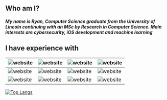 ## Who am I?

##### My name is Ryan, Computer Science graduate from the University of Lincoln continuing with an MSc by Research in Computer Science. Main interests are cybersecurity, iOS development and machine learning


<!--
Here are some ideas to get you started:

- 🔭 I’m currently working on ...
- 🌱 I’m currently learning ...
- 👯 I’m looking to collaborate on ...
- 🤔 I’m looking for help with ...
- 💬 Ask me about ...
- 📫 How to reach me: ...
- 😄 Pronouns: ...
- ⚡ Fun fact: ...
-->

## I have experience with
|![website](https://img.icons8.com/color/128/000000/mac-logo.png)|![website](https://img.icons8.com/fluent/128/000000/swiftui.png)|![website](https://img.icons8.com/color/128/000000/xcode.png)|![website](https://img.icons8.com/color/128/000000/ios-logo.png)|
|---|---|---|---|
|![website](https://img.icons8.com/color/128/000000/python.png)|![website](https://img.icons8.com/color/128/000000/c-sharp-logo-2.png)|![website](https://img.icons8.com/color/128/000000/sql.png)|![website](https://img.icons8.com/color/128/000000/c-plus-plus-logo.png)|
|![website](https://img.icons8.com/color/128/000000/html-5.png)|![website](https://img.icons8.com/color/128/000000/css3.png)|![website](https://img.icons8.com/color/128/000000/javascript-logo-1.png)|![website](https://img.icons8.com/color/128/000000/visual-studio-2019.png)|

[![Top Langs](https://github-readme-stats.vercel.app/api/top-langs/?username=rmottram)](https://github.com/rmottram/github-readme-stats)
